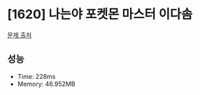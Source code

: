 # [1620] 나는야 포켓몬 마스터 이다솜

[문제 출처](https://www.acmicpc.net/problem/1620)

## 성능

- Time: 228ms
- Memory: 46.952MB